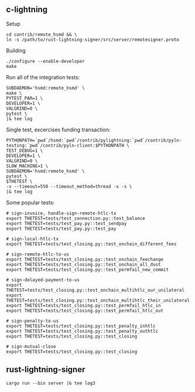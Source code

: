 c-lightning
----------------------------------------------------------------

Setup

    cd contrib/remote_hsmd && \
    ln -s /path/to/rust-lightning-signer/src/server/remotesigner.proto

Building

    ./configure --enable-developer
    make

Run all of the integration tests:
```
SUBDAEMON='hsmd:remote_hsmd' \
make \
PYTEST_PAR=1 \
DEVELOPER=1 \
VALGRIND=0 \
pytest \
|& tee log
```

Single test, excercises funding transaction:
```
PYTHONPATH=`pwd`/hsmd:`pwd`/contrib/pylightning:`pwd`/contrib/pyln-testing:`pwd`/contrib/pyln-client:$PYTHONPATH \
TEST_DEBUG=1 \
DEVELOPER=1 \
VALGRIND=0 \
SLOW_MACHINE=1 \
SUBDAEMON='hsmd:remote_hsmd' \
pytest \
$THETEST \
-v --timeout=550 --timeout_method=thread -x -s \
|& tee log
```

Some popular tests:

    # sign-invoice, handle-sign-remote-htlc-tx
    export THETEST=tests/test_connection.py::test_balance
    export THETEST=tests/test_pay.py::test_sendpay
    export THETEST=tests/test_pay.py::test_pay

    # sign-local-htlc-tx
    export THETEST=tests/test_closing.py::test_onchain_different_fees

    # sign-remote-htlc-to-us
    export THETEST=tests/test_closing.py::test_onchain_feechange
    export THETEST=tests/test_closing.py::test_onchain_all_dust
    export THETEST=tests/test_closing.py::test_permfail_new_commit

    # sign-delayed-payment-to-us
    export THETEST=tests/test_closing.py::test_onchain_multihtlc_our_unilateral
    export THETEST=tests/test_closing.py::test_onchain_multihtlc_their_unilateral
    export THETEST=tests/test_closing.py::test_permfail_htlc_in
    export THETEST=tests/test_closing.py::test_permfail_htlc_out

    # sign-penalty-to-us
    export THETEST=tests/test_closing.py::test_penalty_inhtlc
    export THETEST=tests/test_closing.py::test_penalty_outhtlc
    export THETEST=tests/test_closing.py::test_closing

    # sign-mutual-close
    export THETEST=tests/test_closing.py::test_closing

rust-lightning-signer
----------------------------------------------------------------

    cargo run --bin server |& tee log3
